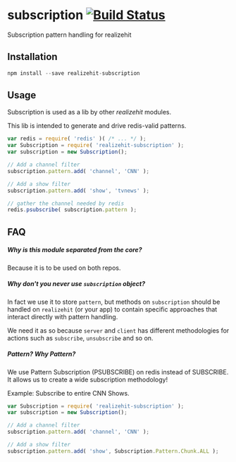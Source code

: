 # subscription [![Build Status](https://travis-ci.org/realizehit/subscription.svg?branch=master)](https://travis-ci.org/realizehit/subscription)

Subscription pattern handling for realizehit

## Installation

```js
npm install --save realizehit-subscription
```

## Usage

Subscription is used as a lib by other *realizehit* modules.

This lib is intended to generate and drive redis-valid patterns.

```js
var redis = require( 'redis' )( /* ... */ );
var Subscription = require( 'realizehit-subscription' );
var subscription = new Subscription();

// Add a channel filter
subscription.pattern.add( 'channel', 'CNN' );

// Add a show filter
subscription.pattern.add( 'show', 'tvnews' );

// gather the channel needed by redis
redis.psubscribe( subscription.pattern );
```

## FAQ

##### Why is this module separated from the core?

Because it is to be used on both repos.


##### Why don't you never use `subscription` object?

In fact we use it to store `pattern`, but methods on `subscription` should be
handled on `realizehit` (or your app) to contain specific approaches that
interact directly with pattern handling.

We need it as so because `server` and `client` has different methodologies for
actions such as `subscribe`, `unsubscribe` and so on.


##### Pattern? Why Pattern?

We use Pattern Subscription (PSUBSCRIBE) on redis instead of SUBSCRIBE.
It allows us to create a wide subscription methodology!

Example: Subscribe to entire CNN Shows.
```js
var Subscription = require( 'realizehit-subscription' );
var subscription = new Subscription();

// Add a channel filter
subscription.pattern.add( 'channel', 'CNN' );

// Add a show filter
subscription.pattern.add( 'show', Subscription.Pattern.Chunk.ALL );

```
